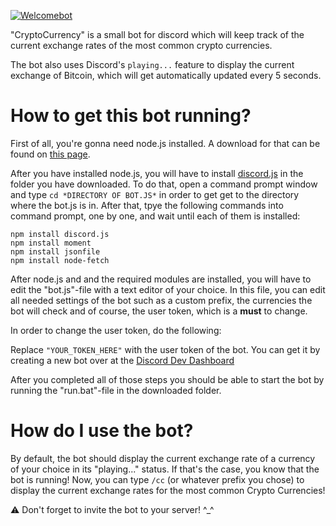 [![Welcomebot](https://i.4da.ms/cryptocurrencies%20header.png)](#welcomebot)

"CryptoCurrency" is a small bot for discord which will keep track of the current exchange rates of the most common crypto currencies.

The bot also uses Discord's `playing...` feature to display the current exchange of Bitcoin, which will get automatically updated every 5 seconds.

# How to get this bot running?

First of all, you're gonna need node.js installed. A download for that can be found on [this page](https://nodejs.org/en/).

After you have installed node.js, you will have to install [discord.js](http://discordjs.readthedocs.io/en/latest/installing.html) in the folder you have downloaded. To do that, open a command prompt window and type `cd *DIRECTORY OF BOT.JS*` in order to get get to the directory where the bot.js is in. After that, tpye the following commands into command prompt, one by one, and wait until each of them is installed:

```
npm install discord.js
npm install moment
npm install jsonfile
npm install node-fetch
```
After node.js and and the required modules are installed, you will have to edit the "bot.js"-file with a text editor of your choice. In this file, you can edit all needed settings of the bot such as a custom prefix, the currencies the bot will check and of course, the user token, which is a **must** to change.

In order to change the user token, do the following:

Replace `"YOUR_TOKEN_HERE"` with the user token of the bot. You can get it by creating a new bot over at the [Discord Dev Dashboard](https://discordapp.com/developers/applications/me)

After you completed all of those steps you should be able to start the bot by running the "run.bat"-file in the downloaded folder. 

# How do I use the bot?

By default, the bot should display the current exchange rate of a currency of your choice in its "playing..." status. If that's the case, you know that the bot is running! Now, you can type `/cc` (or whatever prefix you chose) to display the current exchange rates for the most common Crypto Currencies!

⚠️ Don't forget to invite the bot to your server! ^_^
